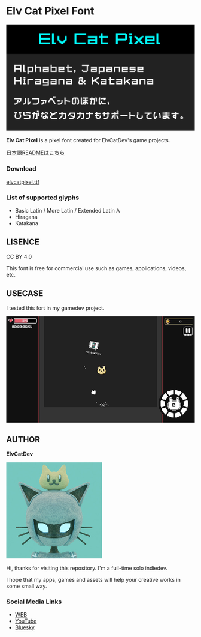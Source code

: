 # Elv Cat Pixel Font

![Elv Cat Pixel](docs/ElvCatPixel_thumbnail.png)

__Elv Cat Pixel__ is a pixel font created for ElvCatDev's game projects.

[日本語READMEはこちら](/README_ja.md)

### Download

[elvcatpixel.ttf](https://github.com/elvcatdev/ElvCatPixelFont/releases/download/v1.0/elvcatpixel.ttf)

### List of supported glyphs
* Basic Latin / More Latin / Extended Latin A
* Hiragana
* Katakana

## LISENCE
CC BY 4.0

This font is free for commercial use such as games, applications, videos, etc.

## USECASE

I tested this fort in my gamedev project.


![The progress of Cat Ball Down](docs/catballdown_basic_player.jpg)

## AUTHOR

__ElvCatDev__

![Icon of ElvCatDev](docs/elvcatdev.jpg)

Hi, thanks for visiting this repository.
I'm a full-time solo indiedev.

I hope that my apps, games and assets will help your creative works in some small way.

### Social Media Links

* [WEB](https://elvcatdev.com/)
* [YouTube](https://www.youtube.com/@ElvCatDev)
* [Bluesky](https://bsky.app/profile/elvcatdev.com)
